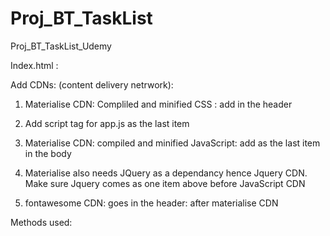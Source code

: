 # Proj_BT_TaskList
Proj_BT_TaskList_Udemy

Index.html : 

Add CDNs: (content delivery netrwork):

1)	Materialise CDN: Compliled and minified CSS :  add in the header

2)	Add script tag for app.js as the last item

3)	Materialise CDN: compiled and minified JavaScript: add as the last item in the body

4)	Materialise also needs JQuery as a dependancy hence Jquery CDN. Make sure Jquery comes as one item above before JavaScript 	CDN

5)	fontawesome CDN: goes in the header: after materialise CDN


Methods used: 
